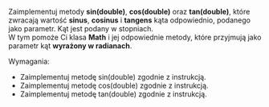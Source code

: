 Zaimplementuj metody **sin(double)**, **cos(double)** oraz **tan(double)**,
które zwracają wartość **sinus**, **cosinus** i **tangens** kąta odpowiednio,
podanego jako parametr. Kąt jest podany w stopniach.\
W tym pomoże Ci klasa **Math** i jej odpowiednie metody, które przyjmują jako parametr kąt
**wyrażony w radianach**.

Wymagania:

- Zaimplementuj metodę sin(double) zgodnie z instrukcją.
- Zaimplementuj metodę cos(double) zgodnie z instrukcją.
- Zaimplementuj metodę tan(double) zgodnie z instrukcją.

